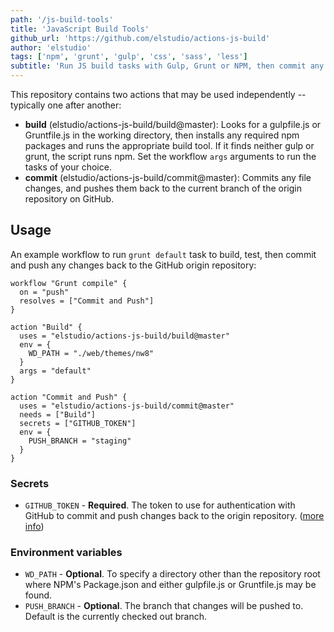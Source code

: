 ```yaml
---
path: '/js-build-tools'
title: 'JavaScript Build Tools'
github_url: 'https://github.com/elstudio/actions-js-build'
author: 'elstudio'
tags: ['npm', 'grunt', 'gulp', 'css', 'sass', 'less']
subtitle: 'Run JS build tasks with Gulp, Grunt or NPM, then commit any changed files and push them back to your original repository. Perfect for Grunt or Gulp tasks that do CSS (or SASS/LESS) compilation or JS transpilation. If your build task changes files, these actions are for you.'
---
```


This repository contains two actions that may be used independently -- typically one after another:

- **build** (elstudio/actions-js-build/build@master): Looks for a gulpfile.js or Gruntfile.js in the working directory, then installs any required npm packages and runs the appropriate build tool. If it finds neither gulp or grunt, the script runs npm. Set the workflow `args` arguments to run the tasks of your choice.
- **commit** (elstudio/actions-js-build/commit@master): Commits any file changes, and pushes them back to the current branch of the origin repository on GitHub.

## Usage

An example workflow to run `grunt default` task to build, test, then commit and push any changes back to the GitHub origin repository:

```hcl
workflow "Grunt compile" {
  on = "push"
  resolves = ["Commit and Push"]
}

action "Build" {
  uses = "elstudio/actions-js-build/build@master"
  env = {
    WD_PATH = "./web/themes/nw8"
  }
  args = "default"
}

action "Commit and Push" {
  uses = "elstudio/actions-js-build/commit@master"
  needs = ["Build"]
  secrets = ["GITHUB_TOKEN"]
  env = {
    PUSH_BRANCH = "staging"
  }
}
```

### Secrets

- `GITHUB_TOKEN` - **Required**. The token to use for authentication with GitHub to commit and push changes back to the origin repository. ([more info](https://developer.github.com/actions/creating-github-actions/accessing-the-runtime-environment/#environment-variables))

### Environment variables

- `WD_PATH` - **Optional**. To specify a directory other than the repository root where NPM's Package.json and either gulpfile.js or Gruntfile.js may be found.
- `PUSH_BRANCH` - **Optional**. The branch that changes will be pushed to. Default is the currently checked out branch.
